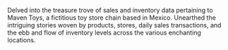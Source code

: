 Delved into the treasure trove of sales and inventory data pertaining to Maven Toys, a fictitious toy store chain based in Mexico. Unearthed the intriguing stories woven by products, stores, daily sales transactions, and the ebb and flow of inventory levels across the various enchanting locations.
